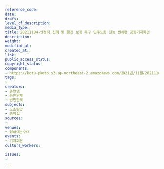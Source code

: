 ```yaml
---
reference_code: 
date: 
draft: 
level_of_description: 
media_type: 
title: 20211104-안정적 집회 및 행진 보장 촉구 민주노총 전농 빈해련 공동기자회견
description: 
weight: 
modified_at: 
created_at: 
link: 
public_access_status: 
copyright_status: 
components:
- https://kctu-photo.s3.ap-northeast-2.amazonaws.com/2021년/11월/20211104-안정적+집회+및+행진+보장+촉구+민주노총+전농+빈해련+공동기자회견/404434_63724_5052.jpg
tags:
- 
creators:
- 총연맹
- 농민단체
- 빈민단체
subjects:
- 노조탄압
- 총파업
sources:
- 
venues:
- 청와대분수대
events:
- 기자회견
culture_workers:
- 
issues:
- 
---
```

